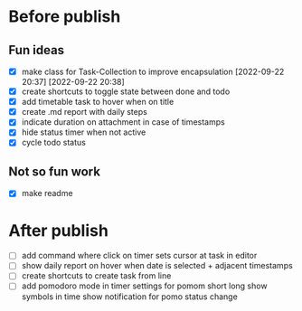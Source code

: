 # Before publish

## Fun ideas 

- [x] make class for Task-Collection to improve encapsulation [2022-09-22 20:37] [2022-09-22 20:38]
- [x] create shortcuts to toggle state between done and todo
- [x] add timetable task to hover when on title
- [x] create .md report with daily steps
- [x] indicate duration on attachment in case of timestamps
- [x] hide status timer when not active
- [x] cycle todo status

## Not so fun work

- [x] make readme

# After publish

- [ ] add command where click on timer sets cursor at task in editor
- [ ] show daily report on hover when date is selected + adjacent timestamps
- [ ] create shortcuts to create task from line
- [ ] add pomodoro mode in timer
        settings for pomom short long
        show symbols in time
        show notification for pomo status change 

